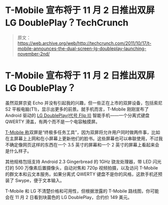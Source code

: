 # T-Mobile 宣布将于 11 月 2 日推出双屏 LG DoublePlay？TechCrunch

> 原文：<https://web.archive.org/web/http://techcrunch.com/2011/10/17/t-mobile-announces-the-dual-screen-lg-doubleplay-launching-november-2nd/>

# T-Mobile 宣布将于 11 月 2 日推出双屏 LG DoublePlay？

虽然双屏京瓷 Echo 并没有引起我的兴趣，但一些正在上市的双屏设备，包括索尼 S2 平板电脑(T1)，显示出更多的前景。就手机而言，T-Mobile 刚刚宣布了 Android 驱动的 [LG DoublePlay(代号 Flip II)](https://web.archive.org/web/20230203064744/https://techcrunch.com/2011/06/16/dual-screen-android-lg-slider-spotted-in-the-wild-possibly-t-mo-bound/) 智能手机——一个分离式键盘 QWERTY 滑盖，有两个而不是一个电容触摸屏。

[T-Mobile 称](https://web.archive.org/web/20230203064744/http://www.prnewswire.com/news-releases/new-lg-doubleplay-exclusively-offered-by-t-mobile-raises-the-stakes-at-the-2011-lg-us-national-texting-championship-131961793.html)双屏是“终极多任务工具”，因为双屏将允许用户同时做两件事，比如在主屏幕上上网和在小屏幕上更新他们的脸书。这些屏幕也可以串联使用，不过我不确定像网页这样的东西在一个 3.5 英寸的屏幕和一个 2 英寸的屏幕上看起来会是什么样子。

其他规格包括支持 Android 2.3 Gingerbread 的 1GHz 骁龙处理器，带 LED 闪光灯的 500 万像素后置摄像头，自动对焦和 720p 视频拍摄，以及访问 T-Mobile 的群文本和云文本服务。如果分离式 QWERTY 键盘不是你的风格，这款手机还预装了 Swype，便于文本输入。

T-Mobile 和 LG 不清楚价格和可用性，但根据泄露的 T-Mobile 路线图，你可能会在 11 月 2 日看到块菌色的 LG DoublePlay，合约价 149 美元。